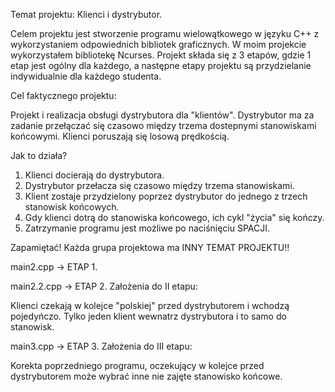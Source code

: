 Temat projektu: Klienci i dystrybutor.

Celem projektu jest stworzenie programu wielowątkowego w języku C++ z wykorzystaniem odpowiednich bibliotek graficznych.
W moim projekcie wykorzystałem bibliotekę Ncurses.
Projekt składa się z 3 etapów, gdzie 1 etap jest ogólny dla każdego, a następne etapy projektu są przydzielanie indywidualnie dla każdego studenta.

Cel faktycznego projektu:

Projekt i realizacja obsługi dystrybutora dla "klientów". Dystrybutor ma za zadanie przełączać się czasowo między trzema dostepnymi stanowiskami końcowymi.
Klienci poruszają się losową prędkością.

Jak to działa?

1. Klienci docierają do dystrybutora.
2. Dystrybutor przełacza się czasowo między trzema stanowiskami.
3. Klient zostaje przydzielony poprzez dystrybutor do jednego z trzech stanowisk końcowych.
4. Gdy klienci dotrą do stanowiska końcowego, ich cykl "życia" się kończy.
5. Zatrzymanie programu jest możliwe po naciśnięciu SPACJI.


Zapamiętać!
Każda grupa projektowa ma INNY TEMAT PROJEKTU!!

main2.cpp -> ETAP 1.

main2.2.cpp -> ETAP 2. 
Założenia do II etapu:

Klienci czekają w kolejce "polskiej" przed dystrybutorem i wchodzą pojedyńczo. Tylko jeden klient wewnatrz dystrybutora i to samo do stanowisk.

main3.cpp -> ETAP 3.
Założenia do III etapu:

Korekta poprzedniego programu, oczekujący w kolejce przed dystrybutorem może wybrać inne nie zajęte stanowisko końcowe.
